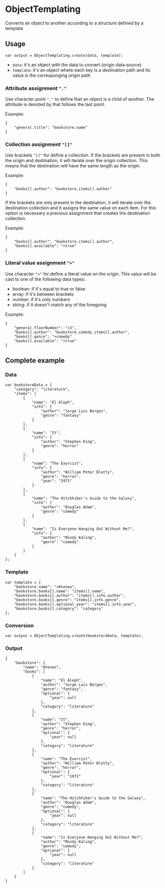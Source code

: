 # ObjectTemplating
Converts an object to another according to a structure defined by a template

## Usage

```
var output = ObjectTemplating.create(data, template);
```

* `data`: it's an object with the data to convert (origin data source)
* `template`: it's an object where each key is a destination path and its value is the corresponging origin path

### Attribute assignment `"."`

Use character point `"."` to define that an object is a child of another.
The attribute is denoted by that follows the last point.

Example:
```
{
	"general.title": "bookstore.name"
}
```

### Collection assignment `"[]"`

Use brackets `"[]"` for define a collection.
If the brackets are present in both the origin and destination, it will iterate over the origin
collection. This means that the destination will have the same length as the origin.

Example:
```
{
	"books[].author": "bookstore.items[].author"
}
```

If the brackets are only present in the destination, it will iterate over the destination collection
and it assigns the same value on each item. For this option is necessary a previous assignment that creates
the destination collection.

Example:
```
{
	"books[].author": "bookstore.items[].author",
	"books[].available": ">true"
}
```

### Literal value assignment `">"`

Use character `">"` for define a literal value on the origin.
This value will be cast to one of the following data types:
* boolean: if it's equal to true or false
* array: if it's between brackets
* number: if it's only numbers
* string: if it doesn't match any of the foregoing

Example:
```
{
	"general.floorNumber": ">3",
	"books[].author": "bookstore.comedy.items[].author",
	"books[].genre": ">comedy"
	"books[].available": ">true"
}
```

## Complete example

### Data

```
var bookstoreData = {
	"category": "literature",
	"items": [
		{
			"name": "El Aleph",
			"info": {
				"author": "Jorge Luis Borges",
				"genre": "fantasy"
			}
		},
		{
			"name": "It",
			"info": {
				"author": "Stephen King",
				"genre": "horror"
			}
		},
		{
			"name": "The Exorcist",
			"info": {
				"author": "William Peter Blatty",
				"genre": "horror",
				"year": "1971"
			}
		},
		{
			"name": "The Hitchhiker's Guide to the Galaxy",
			"info": {
				"author": "Douglas Adam",
				"genre": "comedy"
			}
		},
		{
			"name": "Is Everyone Hanging Out Without Me?",
			"info": {
				"author": "Mindy Kaling",
				"genre": "comedy"
			}
		}
	]
};
```

### Template

```
var template = {
	"bookstore.name": ">Ateneo",
	"bookstore.books[].name": "items[].name",
	"bookstore.books[].author": "items[].info.author",
	"bookstore.books[].genre": "items[].info.genre",
	"bookstore.books[].optional.year": "items[].info.year",
	"bookstore.books[].category": "category"
};
```

### Conversion

```
var output = ObjectTemplating.create(bookstoreData, template);
```

### Output

```
{
	"bookstore": {
		"name": "Ateneo",
		"books": [
			{
				"name": "El Aleph",
				"author": "Jorge Luis Borges",
				"genre": "fantasy",
				"optional": {
					"year": null
				},
				"category": "literature"
			},
			{
				"name": "It",
				"author": "Stephen King",
				"genre": "horror",
				"optional": {
					"year": null
				},
				"category": "literature"
			},
			{
				"name": "The Exorcist",
				"author": "William Peter Blatty",
				"genre": "horror",
				"optional": {
					"year": "1971"
				},
				"category": "literature"
			},
			{
				"name": "The Hitchhiker's Guide to the Galaxy",
				"author": "Douglas Adam",
				"genre": "comedy",
				"optional": {
					"year": null
				},
				"category": "literature"
			},
			{
				"name": "Is Everyone Hanging Out Without Me?",
				"author": "Mindy Kaling",
				"genre": "comedy",
				"optional": {
					"year": null
				},
				"category": "literature"
			}
		]
	}
}
```
